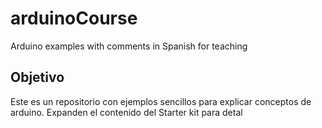 # arduinoCourse
Arduino examples with comments in Spanish for teaching

## Objetivo

Este es un repositorio con ejemplos sencillos para explicar conceptos de arduino. Expanden el contenido del Starter kit para detal 
